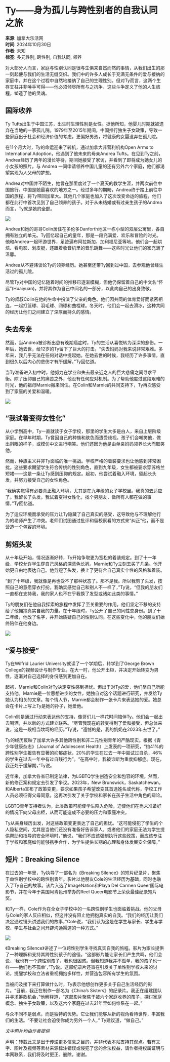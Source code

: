 # Ty——身为孤儿与跨性别者的自我认同之旅

**来源**: 加拿大乐活网  
**时间**: 2024年10月30日  
**作者**: 未知  
**标签**: 多元性别, 跨性别, 自我认同, 领养  

对大部分人而言，家庭与性别认同是很与生俱来自然而然的事情，从我们出生的那一刻起便与我们的生活无缝交织。我们中的许多人成长于充满无条件的爱与接纳的家庭中，并在这个过程中自然地接纳了自己的生理性别。但对Ty而言，这两个生存支柱并非唾手可得——他必须倾尽所有与之抗争，这些斗争定义了他的人生旅程，塑造了他的灵魂。

## 国际收养

Ty Tufts出生于中国江苏，出生时生理性别是女性。据他所知，他婴儿时期就被遗弃在当地的一家孤儿院。1979年至2015年期间，中国推行独生子女政策，导致一些家庭出于社会和经济价值的考虑，更偏好男孩，将健康的女婴遗弃在孤儿院。

在11个月大时，Ty的命运迎来了转机，通过加拿大非营利机构Open Arms to International Adoption，他遇到了他未来的母亲Andrea Tufts。在见到Ty之前，Andrea经历了两年的漫长等待，期间她接受了家访，并看到了即将成为她女儿的小女孩的照片。与 Andrea 一同申请领养中国儿童的还有另外六个家庭，他们都渴望实现为人父母的梦想。

Andrea对中国并不陌生，她曾在那里度过了一个夏天的教学生涯，并两次前往中国旅行。中国是她最喜欢的地方之一。经过多年的期盼，Andrea终于踏上前往中国的旅程，将Ty带回加拿大。其他几个家庭也加入了这次改变命运的旅程，他们都在此行中首次见到了自己领养的孩子。对于从未结婚或有过亲生孩子的Andrea而言，Ty就是她的全部。

![](https://cdn.lahoo.ca/wp-content/uploads/2024/10/5c8f176780b262b1d144e86eae13fba8.webp)

Andrea和她的哥哥Colin居住在多伦多Danforth地区一栋小型的双层公寓里，各自拥有独立的单元。Ty回忆起自己的童年，那是一段充满爱、欢乐和冒险的时光。他和Andrea一起环游世界，足迹遍布阿拉斯加、加利福尼亚等地。他们会一起烘焙、看电影、划皮艇，还跟着收音机里的音乐跳舞——这些时光让他们的家充满了温馨。

Andrea从不避讳谈论Ty的领养经历。她甚至还带Ty回到过中国，去参观他曾经生活过的孤儿院。

尽管Ty对中国的记忆随着时间的推移已逐渐模糊，但他仍保留着自己的中文名“怀远”(Huaiyuan)，并将其作为自己中间名的一部分，以此向自己的出身致敬。

Ty的叔叔Colin在他的生命中扮演了父亲的角色。他们因共同的体育爱好而紧密相连，一起打篮球、羽毛球、网球和曲棍球。冬天时，他们会一起去滑冰，这种共同的经历让他们之间建立了深厚而持久的感情。

## 失去母亲

然而，当Andrea被诊断出患有晚期癌症时，Ty的生活从喜悦转为深深的悲伤。一年后，她去世，给12岁的Ty留下了巨大的打击。“失去妈妈对我来说非常艰难。多年来，我几乎无法在任何对话中提起她。在她去世的时候，我经历了许多事情，直到很久以后内心的悲伤才有所缓解，”Ty回忆道。

当Ty准备进入初中时，他努力在学业和失去最亲近之人的巨大悲痛之间寻求平衡。除了压抑自己的痛苦之外，他没有任何应对机制。为了帮助他度过这段艰难的时光，他的祖母Marnie搬来同住。在Colin和Marnie的共同支持下，Ty再次感受到了家庭的关爱和温暖。

![](https://cdn.lahoo.ca/wp-content/uploads/2024/10/f098707c895195eb4740b2869f4e6c05.webp)

## “我试着变得女性化”

从小学到高中，Ty一直就读于女子学校，那里的学生大多是白人，来自上层阶级家庭。在早年时期，Ty曾因自己的种族和肤色而遭受歧视。孩子们会嘲笑他，做出斜眼的样子，或模仿中文进行嘲笑。他们还因为他是由单亲妈妈领养长大而取笑他。

然而，种族主义并非Ty面临的唯一挑战。学校严格的着装要求也让他感到非常困扰。这些要求期望学生符合传统的性别角色，直到九年级，女生都被要求穿苏格兰短裙——这是一条让Ty感到压抑的规定。起初，他尝试着融入环境，留起长头发，并努力接受自己的女性角色。

“我确实觉得有必要真正融入环境，尤其是在九年级的女子学校里。我真的去适应了。我留长了头发。我试着变得女性化，找个男朋友，做所有人都在做的事情，”Ty回忆道。

为了适应环境而承受的压力让Ty隐藏了自己真实的感受，这导致他与不理解他行为的老师产生了冲突。老师们试图通过批评和留校察看的方式来“纠正”他，而不是营造一个包容的环境。

## 剪短头发

从十年级开始，情况逐渐好转，Ty开始争取更为宽松的着装规定。到了十一年级，学校允许学生穿自己风格的深蓝色长裤。Marnie和Ty立刻去买了几条。他开始更自由地表达自己。他剪短了头发，换上了更符合自己真实个性的风格和着装。

“到了十年级，我就像是再也受不了那种状态了。那不是我。所以我剪了头发，按照自己的意愿穿衣打扮。我确实感觉自己和别人不一样了，”Ty说，“但我的朋友们一直都在支持我，我的家人也不在乎我换了发型或诸如此类的事情。”

Ty的朋友们在他自我探索的旅程中发挥了至关重要的作用。他们坚定不移的支持给了他拥抱真实自我的力量。在十年级时，Ty公开了自己的同性恋身份。到了十二年级，他改了名字，并开始质疑自己的性别认同。在这些变化中，他的朋友们始终陪伴在他身边。

![](https://cdn.lahoo.ca/wp-content/uploads/2024/10/c3a4575d5ead99714180dea5a8f8e6d8.webp)

## “爱与接受”

Ty在Wilfrid Laurier University就读了一个学期后，转学到了George Brown College的视频设计与制作专业。在大一时，他公开出柜，并决定开始转变为男性，逐渐对自己选择的身份感到更加自在。

起初，Marnie和Colin对Ty决定变性感到担忧。但出于对Ty的爱，他们尽自己所能支持他。Marnie是一位思想进步的女性，她独自对这个话题进行研究，并发给Ty她认为相关的文章。每个情人节，Marnie都会制作一张卡片来表达她的爱。她总会在卡片上写上Ty是她的孙子，她爱他。

Colin则是通过行动来表达他的支持，像哥们儿一样花时间陪伴Ty。他们会一起出去喝酒，并以新的方式建立联系。“尽管我现在的转变得到了爱和接受，但总体来说，这是一段相当坎坷的经历。”Ty说，“遗憾的是，我的奶奶在2023年去世了。”

Ty的经历反映了加拿大许多其他跨性别和非二元性别青年的严酷现实。根据《青少年健康杂志》（Journal of Adolescent Health）上发表的一项研究，“约41%的跨性别学生报告有显著的抑郁症状，20%的学生在过去一年中尝试过自杀，46%的学生在过去一年中有过自残行为”。“在高中时，我被诊断为重度抑郁症。现在，我正处于缓解期，”Ty说。

近年来，加拿大各省已制定法律，为LGBTQ学生创造安全和包容的环境。然而，新的修正案和规定去引发了争议。2023年，New Brunswick，Saskatchewan，和Alberta宣布了政策变更，要求如果孩子希望改变其首选姓名或代称，学校工作人员必须征得父母同意。这再次引发了关于学校和家长在孩子生活中角色的辩论。

LGBTQ青年支持者认为，此类政策可能使学生陷入危险，迫使他们在尚未准备好的情况下向父母出柜，从而可能造成不必要的压力和家庭冲突。

Ty从亲身经历出发，对这些政策变更表达了自己的担忧。“这可能侵犯了学生的个人隐私空间，尤其是当他们还没有准备好告诉家人，或者他们的家庭无法为学生提供帮助和指导的安全环境时，”他说，“我们不应该强制执行这些政策，而应该专注于学校和家庭如何能够携手合作，为学生提供长期的心理和身体发展安全保障。”

## 短片：Breaking Silence

在过去的一年里，Ty执导了一部名为《Breaking Silence》的短片纪录片，聚焦于单性别学校中的跨性别青年。影片以他朋友Cole的生活经历为基础，同时也融入了Ty自己的故事。该片入选了ImageNation和Playa Del Carmen Queer国际电影节，并在今年于美国阿肯色州举办的Reel Queer电影节上荣获最佳纪录短片奖。

和Ty一样，Cole作为在全女子学校中的一名跨性别学生也面临着挑战。他的父母与Cole的家人反应相似，但这并没有阻止他拥抱真实的自我。“我们的经历让我们决定通过镜头讲述我们的故事，”Cole说，“我们认为这是在学生与家长、学生与学校、学生与社会之间开辟沟通渠道的一种方式。”

![](https://cdn.lahoo.ca/wp-content/uploads/2024/10/028cf44615c7b9ad46c728a6ae698621.webp)

《Breaking Silence》讲述了一位跨性别学生寻找真实自我的旅程。影片为家长提供了一种理解和支持其跨性别孩子的途径。“这部影片能让家长们产生共鸣，他们会说，‘我也有一个跨性别孩子，我也很困惑。但我知道我并不孤单，我的孩子也一样——他们也不孤单’，”Ty说。这部纪录片还旨在引发关于单性别学校未来的讨论，提醒学校和立法者重视拥抱多样性，并营造包容所有学生的氛围。

当被问及接下来打算做什么时，Ty表示他想创作更多关于自己生活经历的影片。“目前，我正在制作一部名为《China’s Sisters》的纪录片。我正在组建团队并寻求筹款机会，”他解释道，“这部影片聚焦于被六个家庭收养的孩子，探讨家庭概念、独生子女政策，以及这六个家庭在过去21年里如何维系在一起。”

与众不同不是弱点，而是独特的优势。它让我们能够从新的视角看待世界，丰富我们的生活。“不要让社会迫使你成为另外一个人，” Ty建议道，“做自己。”

_*文中照片均由作者提供*_

声明：转载此文是出于传递更多信息之目的，并非代表本站支持其观点。若有文字、图片及视频等素材来源标注错误或侵犯了您的合法权益，请作者持权属证明与本网联系，我们将及时更正、删除，谢谢。